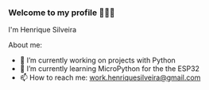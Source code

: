 ### Welcome to my profile 🧑🏻‍💻


I'm Henrique Silveira


About me:


- 🔭 I’m currently working on projects with Python
- 🌱 I’m currently learning MicroPython for the  the ESP32
- 📫 How to reach me: work.henriquesilveira@gmail.com
